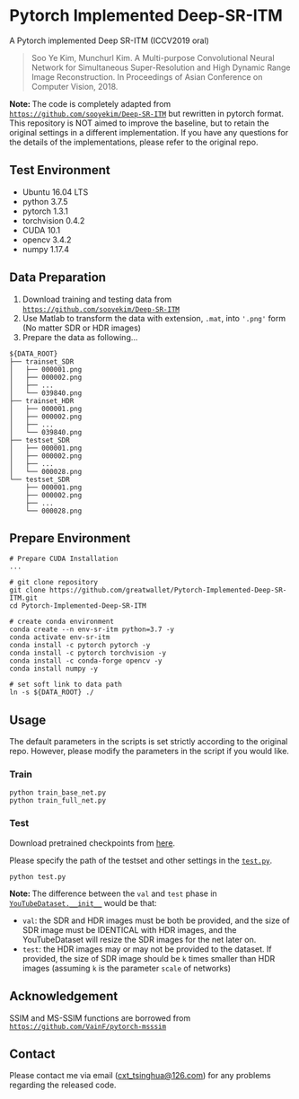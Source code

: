 # Pytorch Implemented Deep-SR-ITM
A Pytorch implemented Deep SR-ITM (ICCV2019 oral)

> Soo Ye Kim, Munchurl Kim. A Multi-purpose Convolutional Neural Network for Simultaneous Super-Resolution and High Dynamic Range Image Reconstruction. In Proceedings of Asian Conference on Computer Vision, 2018.

<b>Note: </b> The code is completely adapted from [`https://github.com/sooyekim/Deep-SR-ITM`](https://github.com/sooyekim/Deep-SR-ITM) but rewritten in pytorch format. This repository is NOT aimed to improve the baseline, but to retain the original settings in a different implementation. If you have any questions for the details of the implementations, please refer to the original repo. 

## Test Environment
* Ubuntu 16.04 LTS
* python 3.7.5
* pytorch 1.3.1
* torchvision 0.4.2
* CUDA 10.1
* opencv 3.4.2
* numpy 1.17.4

## Data Preparation
1. Download training and testing data from [`https://github.com/sooyekim/Deep-SR-ITM`](https://github.com/sooyekim/Deep-SR-ITM)
2. Use Matlab to transform the data with extension, `.mat`, into `'.png'` form (No matter SDR or HDR images)
3. Prepare the data as following...
```
${DATA_ROOT}
├── trainset_SDR
│   ├── 000001.png
│   ├── 000002.png
│   ├── ...
│   └── 039840.png
├── trainset_HDR
│   ├── 000001.png
│   ├── 000002.png
│   ├── ...
│   └── 039840.png
├── testset_SDR
│   ├── 000001.png
│   ├── 000002.png
│   ├── ...
│   └── 000028.png
└── testset_SDR
    ├── 000001.png
    ├── 000002.png
    ├── ...
    └── 000028.png
```

## Prepare Environment
```
# Prepare CUDA Installation
...

# git clone repository
git clone https://github.com/greatwallet/Pytorch-Implemented-Deep-SR-ITM.git
cd Pytorch-Implemented-Deep-SR-ITM

# create conda environment
conda create --n env-sr-itm python=3.7 -y
conda activate env-sr-itm
conda install -c pytorch pytorch -y
conda install -c pytorch torchvision -y
conda install -c conda-forge opencv -y
conda install numpy -y

# set soft link to data path
ln -s ${DATA_ROOT} ./
```

## Usage
The default parameters in the scripts is set strictly according to the original repo. However, please modify the parameters in the script if you would like. 
### Train
```
python train_base_net.py
python train_full_net.py
```
### Test
Download pretrained checkpoints from [here](https://drive.google.com/drive/folders/1FaBiSypCLFZd4Wq1WR2mB2F6cq-H7ad6?usp=sharing).

Please specify the path of the testset and other settings in the [`test.py`](https://github.com/greatwallet/Pytorch-Implemented-Deep-SR-ITM/blob/master/test.py#L24).
```
python test.py
```

<b>Note: </b> The difference between the `val` and `test` phase in [`YouTubeDataset.__init__`](https://github.com/greatwallet/Pytorch-Implemented-Deep-SR-ITM/blob/master/dataset.py#L20) would be that:
- `val`: the SDR and HDR images must be both be provided, and the size of SDR image must be IDENTICAL with HDR images, and the YouTubeDataset will resize the SDR images for the net later on. 
- `test`: the HDR images may or may not be provided to the dataset. If provided, the size of SDR image should be `k` times smaller than HDR images (assuming `k` is the parameter `scale` of networks)

## Acknowledgement
SSIM and MS-SSIM functions are borrowed from [`https://github.com/VainF/pytorch-msssim`](https://github.com/VainF/pytorch-msssim)

## Contact
Please contact me via email (cxt_tsinghua@126.com) for any problems regarding the released code.
